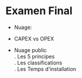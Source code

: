 # Examen Final

* Nuage:  

- CAPEX vs OPEX

- Nuage public  
   . Les 5 principes  
   . Les classifications  
   . Les Temps d'installation  



